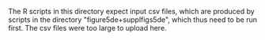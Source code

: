 The R scripts in this directory expect input csv files, which are produced by scripts in the directory "figure5de+supplfigs5de", which thus need to be run first. The csv files were too large to upload here.
